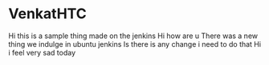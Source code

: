 # VenkatHTC
Hi this is a sample thing made on the jenkins
Hi how are u 
There was a new thing we indulge in ubuntu jenkins
Is there is any change i need to do that
Hi i feel very sad today

